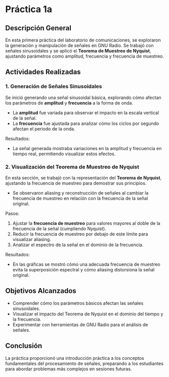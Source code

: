 
# Práctica 1a

## Descripción General

En esta primera práctica del laboratorio de comunicaciones, se exploraron la generación y manipulación de señales en GNU Radio. Se trabajó con señales sinusoidales y se aplicó el **Teorema de Muestreo de Nyquist**, ajustando parámetros como amplitud, frecuencia y frecuencia de muestreo.

## Actividades Realizadas

### 1. Generación de Señales Sinusoidales
Se inició generando una señal sinusoidal básica, explorando cómo afectan los parámetros de **amplitud** y **frecuencia** a la forma de onda. 
- La **amplitud** fue variada para observar el impacto en la escala vertical de la señal.
- La **frecuencia** fue ajustada para analizar cómo los ciclos por segundo afectan el periodo de la onda.

Resultados:
- La señal generada mostraba variaciones en la amplitud y frecuencia en tiempo real, permitiendo visualizar estos efectos.

### 2. Visualización del Teorema de Muestreo de Nyquist
En esta sección, se trabajó con la representación del **Teorema de Nyquist**, ajustando la frecuencia de muestreo para demostrar sus principios. 
- Se observaron aliasing y reconstrucción de señales al cambiar la frecuencia de muestreo en relación con la frecuencia de la señal original.

Pasos:
1. Ajustar la **frecuencia de muestreo** para valores mayores al doble de la frecuencia de la señal (cumpliendo Nyquist).
2. Reducir la frecuencia de muestreo por debajo de este límite para visualizar aliasing.
3. Analizar el espectro de la señal en el dominio de la frecuencia.

Resultados:
- En las gráficas se mostró cómo una adecuada frecuencia de muestreo evita la superposición espectral y cómo aliasing distorsiona la señal original.

## Objetivos Alcanzados
- Comprender cómo los parámetros básicos afectan las señales sinusoidales.
- Visualizar el impacto del Teorema de Nyquist en el dominio del tiempo y la frecuencia.
- Experimentar con herramientas de GNU Radio para el análisis de señales.

## Conclusión
La práctica proporcionó una introducción práctica a los conceptos fundamentales del procesamiento de señales, preparando a los estudiantes para abordar problemas más complejos en sesiones futuras.
